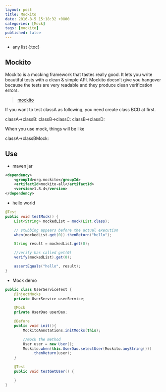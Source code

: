 ```yaml
---
layout: post
title: Mockito
date: 2016-8-5 15:18:32 +0800
categories: [Mock]
tags: [mockito]
published: false
---
```


* any list
{:toc}


## Mockito

Mockito is a mocking framework that tastes really good. It lets you write beautiful tests with a clean & simple API.
Mockito doesn’t give you hangover because the tests are very readable and they produce clean verification errors.

> [mockito](http://site.mockito.org/)


If you want to test classA as following, you need create class BCD at first.

<uml>
    classA->classB:
    classB->classC:
    classB->classD:
</uml>

When you use mock, things will be like

<uml>
    classA->classBMock:
</uml>


## Use

- maven jar

```xml
<dependency>
    <groupId>org.mockito</groupId>
    <artifactId>mockito-all</artifactId>
    <version>1.8.4</version>
</dependency>
```

- hello world

```java
@Test
public void testMock() {
    List<String> mockedList = mock(List.class);

    // stubbing appears before the actual execution
    when(mockedList.get(0)).thenReturn("hello");

    String result = mockedList.get(0);

    //verify has called get(0)
    verify(mockedList).get(0);

    assertEquals("hello", result);
}
```

- Mock demo

```java
public class UserServiceTest {
    @InjectMocks
    private UserService userService;

    @Mock
    private UserDao userDao;

    @Before
    public void init(){
        MockitoAnnotations.initMocks(this);

        //mock the method
        User user = new User();
        Mockito.when(this.UserDao.selectUser(Mockito.anyString()))
            .thenReturn(user);
    }

    @Test
    public void testGetUser() {

    }
}
```

